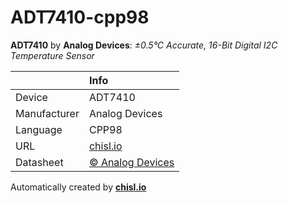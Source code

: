 # ADT7410-cpp98

**ADT7410** by **Analog Devices**: *±0.5°C Accurate, 16-Bit Digital I2C Temperature Sensor*

|              | Info                         |
|:-------------|:-----------------------------|
| Device       | ADT7410                        |
| Manufacturer | Analog Devices |
| Language     | CPP98 |
| URL          | [chisl.io](https://chisl.io/v/ADT7410?t=cpp&r=98) |
| Datasheet    | [&copy; Analog Devices](http://www.analog.com/media/en/technical-documentation/data-sheets/ADT7410.pdf) |

Automatically created by **[chisl.io](https://chisl.io)**
